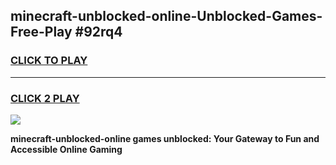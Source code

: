 
## minecraft-unblocked-online-Unblocked-Games-Free-Play #92rq4
<h3>
<a href="https://us.freeplayer.one?title=minecraft-unblocked-online&ref=9M">CLICK TO PLAY</a></h3>
<hr>

<h3>
<a href="https://us.freeplayer.one?title=minecraft-unblocked-online&ref=9M">CLICK 2 PLAY</a>
  
</h3>

<a href="https://us.freeplayer.one?title=minecraft-unblocked-online&ref=9M"><img src="https://clearcache.store/games.png"></a>


**minecraft-unblocked-online games unblocked: Your Gateway to Fun and Accessible Online Gaming**

